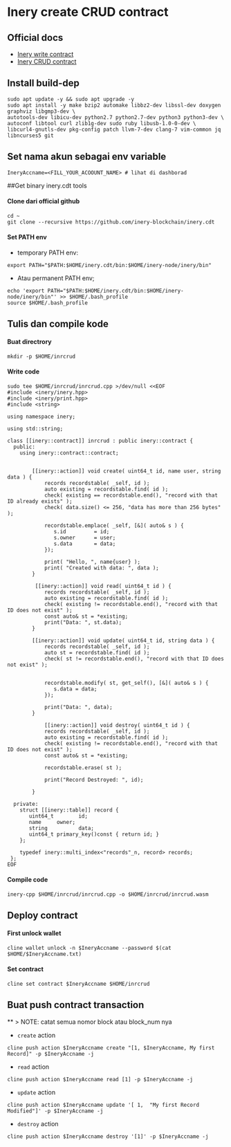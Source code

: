 # Inery create CRUD contract

## Official docs
- [Inery write contract](https://docs.inery.io/docs/category/contract-write)
- [Inery CRUD contract](https://docs.inery.io/docs/category/create-crud-contract)

## Install build-dep
```
sudo apt update -y && sudo apt upgrade -y
sudo apt install -y make bzip2 automake libbz2-dev libssl-dev doxygen graphviz libgmp3-dev \
autotools-dev libicu-dev python2.7 python2.7-dev python3 python3-dev \
autoconf libtool curl zlib1g-dev sudo ruby libusb-1.0-0-dev \
libcurl4-gnutls-dev pkg-config patch llvm-7-dev clang-7 vim-common jq libncurses5 git
```

## Set nama akun sebagai env variable 
```
IneryAccname=<FILL_YOUR_ACOOUNT_NAME> # lihat di dashborad
```
##Get binary inery.cdt tools

#### Clone dari official github

```
cd ~
git clone --recursive https://github.com/inery-blockchain/inery.cdt
```

#### Set PATH env

- temporary PATH env:
```
export PATH="$PATH:$HOME/inery.cdt/bin:$HOME/inery-node/inery/bin"
```
- Atau  permanent PATH env;
```
echo 'export PATH="$PATH:$HOME/inery.cdt/bin:$HOME/inery-node/inery/bin"' >> $HOME/.bash_profile
source $HOME/.bash_profile
```

## Tulis dan compile kode

#### Buat directrory

```
mkdir -p $HOME/inrcrud
```

#### Write code

```
sudo tee $HOME/inrcrud/inrcrud.cpp >/dev/null <<EOF
#include <inery/inery.hpp>
#include <inery/print.hpp>
#include <string>

using namespace inery;

using std::string;

class [[inery::contract]] inrcrud : public inery::contract {
  public:
    using inery::contract::contract;


        [[inery::action]] void create( uint64_t id, name user, string data ) {
            records recordstable( _self, id );
            auto existing = recordstable.find( id );
            check( existing == recordstable.end(), "record with that ID already exists" );
            check( data.size() <= 256, "data has more than 256 bytes" );

            recordstable.emplace( _self, [&]( auto& s ) {
               s.id         = id;
               s.owner      = user;
               s.data       = data;
            });

            print( "Hello, ", name{user} );
            print( "Created with data: ", data );
        }

         [[inery::action]] void read( uint64_t id ) {
            records recordstable( _self, id );
            auto existing = recordstable.find( id );
            check( existing != recordstable.end(), "record with that ID does not exist" );
            const auto& st = *existing;
            print("Data: ", st.data);
        }

        [[inery::action]] void update( uint64_t id, string data ) {
            records recordstable( _self, id );
            auto st = recordstable.find( id );
            check( st != recordstable.end(), "record with that ID does not exist" );


            recordstable.modify( st, get_self(), [&]( auto& s ) {
               s.data = data;
            });

            print("Data: ", data);
        }

            [[inery::action]] void destroy( uint64_t id ) {
            records recordstable( _self, id );
            auto existing = recordstable.find( id );
            check( existing != recordstable.end(), "record with that ID does not exist" );
            const auto& st = *existing;

            recordstable.erase( st );

            print("Record Destroyed: ", id);

        }

  private:
    struct [[inery::table]] record {
       uint64_t        id;
       name     owner;
       string          data;
       uint64_t primary_key()const { return id; }
    };

    typedef inery::multi_index<"records"_n, record> records;
 };
EOF

```

#### Compile code

```
inery-cpp $HOME/inrcrud/inrcrud.cpp -o $HOME/inrcrud/inrcrud.wasm
```
## Deploy contract
#### First unlock wallet

```
cline wallet unlock -n $IneryAccname --password $(cat $HOME/$IneryAccname.txt)
```

#### Set contract

```
cline set contract $IneryAccname $HOME/inrcrud
```

## Buat push contract transaction

** > NOTE: catat semua nomor block atau block_num nya

- `create` action

```
cline push action $IneryAccname create "[1, $IneryAccname, My first Record]" -p $IneryAccname -j
```

- `read` action

```
cline push action $IneryAccname read [1] -p $IneryAccname -j
```

- `update` action

```
cline push action $IneryAccname update '[ 1,  "My first Record Modified"]' -p $IneryAccname -j
```

- `destroy` action

```
cline push action $IneryAccname destroy '[1]' -p $IneryAccname -j
```

